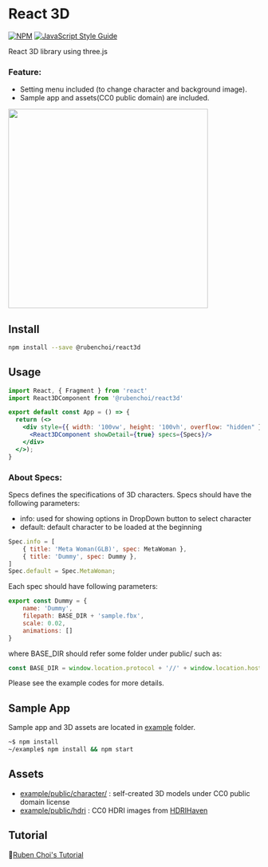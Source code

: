 # React 3D

[![NPM](https://img.shields.io/npm/v/react3d.svg)](https://www.npmjs.com/package/@rubenchoi/react3d) [![JavaScript Style Guide](https://img.shields.io/badge/code_style-standard-brightgreen.svg)](https://standardjs.com)

React 3D library using three.js

### Feature:
- Setting menu included (to change character and background image).
- Sample app and assets(CC0 public domain) are included.

<img src="https://user-images.githubusercontent.com/49624697/115985163-8311ae80-a5e5-11eb-9a0d-4980026cc72a.png" width="400px">

## Install

```bash
npm install --save @rubenchoi/react3d
```

## Usage

```jsx
import React, { Fragment } from 'react'
import React3DComponent from '@rubenchoi/react3d'

export default const App = () => {
  return (<>
    <div style={{ width: '100vw', height: '100vh', overflow: "hidden" }}>
      <React3DComponent showDetail={true} specs={Specs}/>
    </div>
  </>);
}
```

### About Specs:

Specs defines the specifications of 3D characters. 
Specs should have the following parameters:
- info: used for showing options in DropDown button to select character
- default: default character to be loaded at the beginning

```jsx
Spec.info = [
    { title: 'Meta Woman(GLB)', spec: MetaWoman },
    { title: 'Dummy', spec: Dummy },
]
Spec.default = Spec.MetaWoman;
```

Each spec should have following parameters:

```jsx
export const Dummy = {
    name: 'Dummy',
    filepath: BASE_DIR + 'sample.fbx',
    scale: 0.02,
    animations: []
}
```

where BASE_DIR should refer some folder under public/ such as:
```jsx
const BASE_DIR = window.location.protocol + '//' + window.location.hostname + ':' + window.location.port + '/character/';
```

Please see the example codes for more details.

## Sample App

Sample app and 3D assets are located in [example](/example) folder.

```bash
~$ npm install 
~/example$ npm install && npm start
```

## Assets

- [example/public/character/](/3d) : self-created 3D models under CC0 public domain license
- [example/public/hdri](/example/public/hdri) : CC0 HDRI images from [HDRIHaven](https://hdrihaven.com/)

## Tutorial

🎸[Ruben Choi's Tutorial](https://rubenchoi.tistory.com/category/IT/React%203D%20%EC%9B%B9%EC%95%B1)

